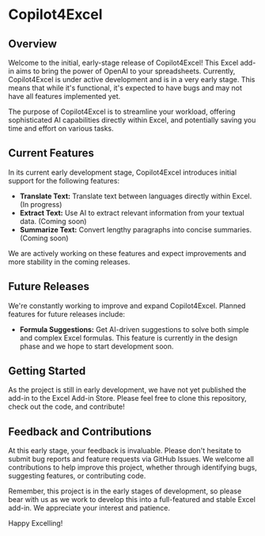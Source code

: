 # Copilot4Excel

## Overview

Welcome to the initial, early-stage release of Copilot4Excel! This Excel add-in aims to bring the power of OpenAI to your spreadsheets. Currently, Copilot4Excel is under active development and is in a very early stage. This means that while it's functional, it's expected to have bugs and may not have all features implemented yet.

The purpose of Copilot4Excel is to streamline your workload, offering sophisticated AI capabilities directly within Excel, and potentially saving you time and effort on various tasks.

## Current Features

In its current early development stage, Copilot4Excel introduces initial support for the following features:

- **Translate Text:** Translate text between languages directly within Excel. (In progress)
- **Extract Text:** Use AI to extract relevant information from your textual data. (Coming soon)
- **Summarize Text:** Convert lengthy paragraphs into concise summaries. (Coming soon)

We are actively working on these features and expect improvements and more stability in the coming releases.

## Future Releases

We're constantly working to improve and expand Copilot4Excel. Planned features for future releases include:

- **Formula Suggestions:** Get AI-driven suggestions to solve both simple and complex Excel formulas. This feature is currently in the design phase and we hope to start development soon.

## Getting Started

As the project is still in early development, we have not yet published the add-in to the Excel Add-in Store. Please feel free to clone this repository, check out the code, and contribute!

## Feedback and Contributions

At this early stage, your feedback is invaluable. Please don't hesitate to submit bug reports and feature requests via GitHub Issues. We welcome all contributions to help improve this project, whether through identifying bugs, suggesting features, or contributing code.

Remember, this project is in the early stages of development, so please bear with us as we work to develop this into a full-featured and stable Excel add-in. We appreciate your interest and patience.

Happy Excelling!